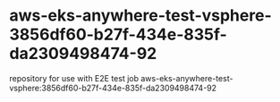 # aws-eks-anywhere-test-vsphere-3856df60-b27f-434e-835f-da2309498474-92
repository for use with E2E test job aws-eks-anywhere-test-vsphere:3856df60-b27f-434e-835f-da2309498474-92
